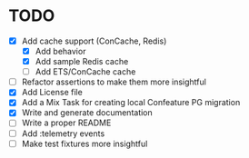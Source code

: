 # TODO
* [x] Add cache support (ConCache, Redis)
  * [x] Add behavior
  * [x] Add sample Redis cache
  * [ ] Add ETS/ConCache cache
* [ ] Refactor assertions to make them more insightful
* [x] Add License file
* [x] Add a Mix Task for creating local Confeature PG migration
* [x] Write and generate documentation
* [ ] Write a proper README
* [ ] Add :telemetry events
* [ ] Make test fixtures more insightful
